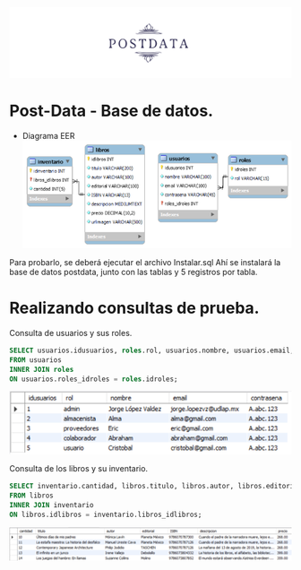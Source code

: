 ![Image](./img/cabezeraGit.png)
# Post-Data - Base de datos.

- Diagrama EER
![Image](./img/Diagrama%20EER.png)

Para probarlo, se deberá ejecutar el archivo Instalar.sql Ahí se instalará la base de datos postdata, junto con las tablas y 5 registros por tabla.

# Realizando consultas de prueba.
Consulta de usuarios y sus roles.
```sql
SELECT usuarios.idusuarios, roles.rol, usuarios.nombre, usuarios.email, usuarios.contrasena
FROM usuarios
INNER JOIN roles 
ON usuarios.roles_idroles = roles.idroles;
```
![Image](./img/consulta_usuarios.png)

Consulta de los libros y su inventario.
```sql
SELECT inventario.cantidad, libros.titulo, libros.autor, libros.editorial, libros.ISBN, libros.descripcion, libros.precio
FROM libros
INNER JOIN inventario 
ON libros.idlibros = inventario.libros_idlibros;
```
![Image](./img/consulta_libros.png)